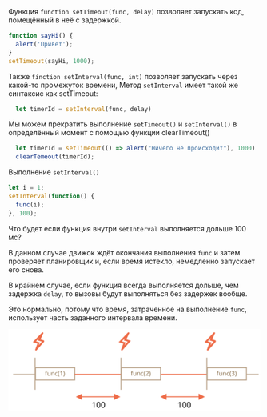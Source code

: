 Функция `function setTimeout(func, delay)` позволяет запускать код, помещённый в неё с задержкой. 

```js
function sayHi() {
  alert('Привет');
}
setTimeout(sayHi, 1000);
```
Также `finction setInterval(func, int)` позволяет запускать через какой-то промежуток времени, Метод `setInterval` имеет такой же синтаксис как setTimeout:

```js 
  let timerId = setInterval(func, delay)
```

Мы можем прекратить выполнение `setTimeout()` и `setInterval()` в определённый момент с помощью функции clearTimeout() 

```js 
  let timerId = setTimeout(() => alert("Ничего не происходит"), 1000)
  clearTemeout(timerId);
```

Выполнение `setInterval()`

```js
let i = 1;
setInterval(function() {
  func(i);
}, 100);
```

Что будет если функция внутри `setInterval` выполняется дольше 100 мс? 

В данном случае движок ждёт окончания выполнения `func` и затем проверяет планировщик и, если время истекло, немедленно запускает его снова.

В крайнем случае, если функция всегда выполняется дольше, чем задержка `delay`, то вызовы будут выполняться без задержек вообще.

Это нормально, потому что время, затраченное на выполнение `func`, использует часть заданного интервала времени.

![](settimeout-interval.svg) 
